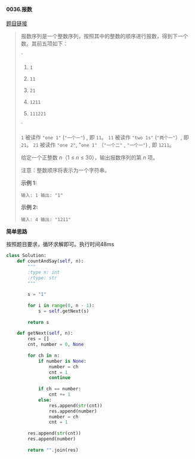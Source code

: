 #### 0036.报数
[题目链接](https://leetcode-cn.com/problems/count-and-say/)
> 报数序列是一个整数序列，按照其中的整数的顺序进行报数，得到下一个数。其前五项如下：
>
> `
> 1.     1
> 2.     11
> 3.     21
> 4.     1211
> 5.     111221
> `
>
> `1` 被读作  `"one 1"`  (`"一个一"`) , 即 `11`。
> `11` 被读作 `"two 1s"` (`"两个一"`）, 即 `21`。
> `21` 被读作 `"one 2"`,  "`one 1"` （`"一个二"` ,  `"一个一"`) , 即 `1211`。
>
> 给定一个正整数 *n*（1 ≤ *n* ≤ 30），输出报数序列的第 *n* 项。
>
> 注意：整数顺序将表示为一个字符串。
>
>  
>
> **示例 1:**
>
> `
> 输入: 1
> 输出: "1"
> `
>
> **示例 2:**
>
> `
> 输入: 4
> 输出: "1211"
> `

**简单思路**

按照题目要求，循环求解即可。执行时间48ms

```python
class Solution:
    def countAndSay(self, n):
        """
        :type n: int
        :rtype: str
        """
        
        s = "1"
        
        for i in range(0, n - 1):
            s = self.getNext(s)
        
        return s
    
    def getNext(self, n):
        res = []
        cnt, number = 0, None
        
        for ch in n:
            if number is None:
                number = ch
                cnt = 1
                continue
            
            if ch == number:
                cnt += 1
            else:
                res.append(str(cnt))
                res.append(number)
                number = ch
                cnt = 1
                
        res.append(str(cnt))
        res.append(number)
        
        return "".join(res)
```

